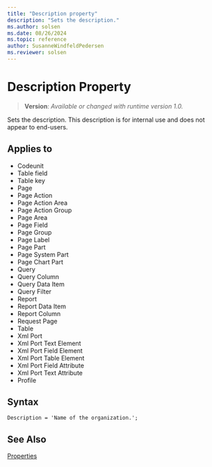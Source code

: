 ```yaml
---
title: "Description property"
description: "Sets the description."
ms.author: solsen
ms.date: 08/26/2024
ms.topic: reference
author: SusanneWindfeldPedersen
ms.reviewer: solsen
---
```

[//]: # (START>DO_NOT_EDIT)
[//]: # (IMPORTANT:Do not edit any of the content between here and the END>DO_NOT_EDIT.)
[//]: # (Any modifications should be made in the .xml files in the ModernDev repo.)
# Description Property
> **Version**: _Available or changed with runtime version 1.0._

Sets the description. This description is for internal use and does not appear to end-users.

## Applies to
-   Codeunit
-   Table field
-   Table key
-   Page
-   Page Action
-   Page Action Area
-   Page Action Group
-   Page Area
-   Page Field
-   Page Group
-   Page Label
-   Page Part
-   Page System Part
-   Page Chart Part
-   Query
-   Query Column
-   Query Data Item
-   Query Filter
-   Report
-   Report Data Item
-   Report Column
-   Request Page
-   Table
-   Xml Port
-   Xml Port Text Element
-   Xml Port Field Element
-   Xml Port Table Element
-   Xml Port Field Attribute
-   Xml Port Text Attribute
-   Profile

[//]: # (IMPORTANT: END>DO_NOT_EDIT)

## Syntax

```AL
Description = 'Name of the organization.';
```

## See Also  

[Properties](devenv-properties.md)  